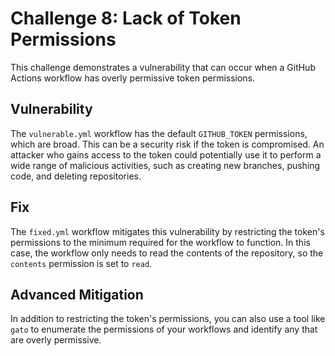 # Challenge 8: Lack of Token Permissions

This challenge demonstrates a vulnerability that can occur when a GitHub Actions workflow has overly permissive token permissions.

## Vulnerability

The `vulnerable.yml` workflow has the default `GITHUB_TOKEN` permissions, which are broad. This can be a security risk if the token is compromised. An attacker who gains access to the token could potentially use it to perform a wide range of malicious activities, such as creating new branches, pushing code, and deleting repositories.

## Fix

The `fixed.yml` workflow mitigates this vulnerability by restricting the token's permissions to the minimum required for the workflow to function. In this case, the workflow only needs to read the contents of the repository, so the `contents` permission is set to `read`.

## Advanced Mitigation

In addition to restricting the token's permissions, you can also use a tool like `gato` to enumerate the permissions of your workflows and identify any that are overly permissive.
